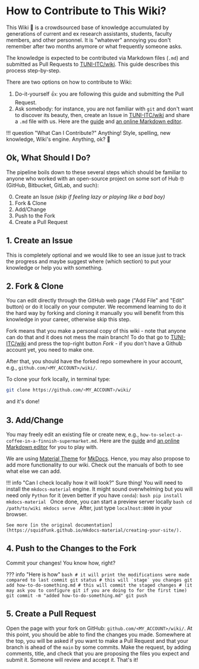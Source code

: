 # How to Contribute to This Wiki?

<!-- This wiki is backed up with the source of from [TUNI-ITC/wiki](https://github.com/TUNI-ITC/wiki). The knowledge is expected to be contributed via Markdown files (`.md`). While the style of the pages and website overall depends on [Material Theme](https://squidfunk.github.io/) for [MkDocs](https://www.mkdocs.org/). -->
This Wiki 📖 is a crowdsourced base of knowledge accumulated by generations of current and ex research assistants, students, faculty members, and other personnel. It is "whatever" annoying you don't remember after two months anymore or what frequently someone asks.

The knowledge is expected to be contributed via Markdown files (`.md`) and submitted as Pull Requests to [TUNI-ITC/wiki](https://github.com/TUNI-ITC/wiki). This guide describes this process step-by-step.

There are two options on how to contribute to Wiki:

1. Do-it-yourself 👍: you are following this guide and submitting the Pull Request.
2. Ask somebody: for instance, you are not familiar with `git` and don't want to discover its beauty, then, create an Issue in [TUNI-ITC/wiki](https://github.com/TUNI-ITC/wiki) and share a `.md` file with us. Here are the [guide](https://guides.github.com/features/mastering-markdown/) and [an online Markdown editor](https://stackedit.io/).

!!! question "What Can I Contribute?"
    Anything! Style, spelling, new knowledge, Wiki's engine. Anything, ok? 🤗

## Ok, What Should I Do?

The pipeline boils down to these several steps which should be familiar to anyone who worked with an open-source project on some sort of Hub 🤓 (GitHub, Bitbucket, GitLab, and such):

0. Create an Issue _(skip if feeling lazy or playing like a bad boy)_
1. Fork & Clone
2. Add/Change
3. Push to the Fork
4. Create a Pull Request

## 1. Create an Issue
This is completely optional and we would like to see an issue just to track the progress and maybe suggest where (which section) to put your knowledge or help you with something.

## 2. Fork & Clone
You can edit directly through the GitHub web page ("Add File" and "Edit" button) or do it locally on your computer. We recommend learning to do it the hard way by forking and cloning it manually you will benefit from this knowledge in your career, otherwise skip this step.

Fork means that you make a personal copy of this wiki - note that anyone can do that and it does not mess the main branch! To do that go to [TUNI-ITC/wiki](https://github.com/TUNI-ITC/wiki) and press the top-right button *Fork* - if you don't have a Github account yet, you need to make one.

After that, you should have the forked repo somewhere in your account, e.g., `github.com/<MY_ACCOUNT>/wiki/`.

To clone your fork locally, in terminal type:
```bash
git clone https://github.com/<MY_ACCOUNT>/wiki/
```
and it's done!

## 3. Add/Change

You may freely edit an existing file or create new, e.g., `how-to-select-a-coffee-in-a-finnish-supermarket.md`. Here are the [guide](https://guides.github.com/features/mastering-markdown/) and [an online Markdown editor](https://stackedit.io/) for you to play with.

We are using [Material Theme](https://squidfunk.github.io/) for [MkDocs](https://www.mkdocs.org/). Hence, you may also propose to add more functionality to our wiki. Check out the manuals of both to see what else we can add.

!!! info "Can I check locally how it will look?"
    Sure thing! You will need to install the `mkdocs-material` engine. It might sound overwhelming but you will need only `Python` for it (even better if you have `conda`):
    ```bash
    pip install mkdocs-material
    ```
    Once done, you can start a preview server locally
    ```bash
    cd /path/to/wiki
    mkdocs serve
    ```
    After, just type `localhost:8000` in your browser.

    See more [in the original documentation](https://squidfunk.github.io/mkdocs-material/creating-your-site/).

## 4. Push to the Changes to the Fork
Commit your changes! You know how, right?

??? info "Here is how"
    ```bash
    # it will print the modifications were made compared to last commit
    git status
    # this will `stage` you changes
    git add how-to-do-something.md
    # this will commit the staged changes
    # (it may ask you to configure git if you are doing to for the first time)
    git commit -m "added how-to-do-something.md"
    git push
    ```

## 5. Create a Pull Request
Open the page with your fork on GitHub: `github.com/<MY_ACCOUNT>/wiki/`. At this point, you should be able to find the changes you made. Somewhere at the top, you will be asked if you want to make a Pull Request and that your branch is ahead of the `main` by some commits. Make the request, by adding comments, title, and check that you are proposing the files you expect and submit it. Someone will review and accept it. That's it!
